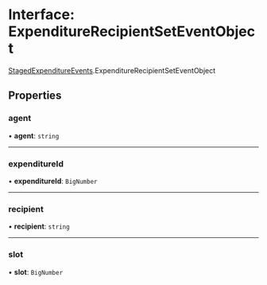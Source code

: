 # Interface: ExpenditureRecipientSetEventObject

[StagedExpenditureEvents](../modules/StagedExpenditureEvents.md).ExpenditureRecipientSetEventObject

## Properties

### agent

• **agent**: `string`

___

### expenditureId

• **expenditureId**: `BigNumber`

___

### recipient

• **recipient**: `string`

___

### slot

• **slot**: `BigNumber`
